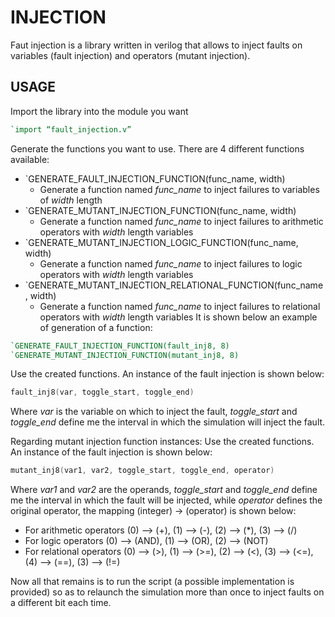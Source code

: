 # INJECTION
Faut injection is a library written in verilog that allows to inject faults on variables (fault injection) and operators (mutant injection).

## USAGE
Import the library into the module you want
```verilog
`import “fault_injection.v”
```

Generate the functions you want to use. There are 4 different functions available:
* `GENERATE_FAULT_INJECTION_FUNCTION(func_name, width)
  * Generate a function named *func_name* to inject failures to variables of *width* length
* `GENERATE_MUTANT_INJECTION_FUNCTION(func_name, width)
  * Generate a function named *func_name* to inject failures to arithmetic operators with *width* length variables
* `GENERATE_MUTANT_INJECTION_LOGIC_FUNCTION(func_name, width)
  * Generate a function named *func_name* to inject failures to logic operators with *width* length variables
* `GENERATE_MUTANT_INJECTION_RELATIONAL_FUNCTION(func_name, width)
  * Generate a function named *func_name* to inject failures to relational operators with *width* length variables
It is shown below an example of generation of a function:
```verilog
`GENERATE_FAULT_INJECTION_FUNCTION(fault_inj8, 8)
`GENERATE_MUTANT_INJECTION_FUNCTION(mutant_inj8, 8)
```

Use the created functions. An instance of the fault injection is shown below:
```verilog
fault_inj8(var, toggle_start, toggle_end)
```
Where *var* is the variable on which to inject the fault, *toggle_start* and *toggle_end* define me the interval in which the simulation will inject the fault.

Regarding mutant injection function instances:
Use the created functions. An instance of the fault injection is shown below:
```verilog
mutant_inj8(var1, var2, toggle_start, toggle_end, operator)
```
Where *var1* and *var2* are the operands, *toggle_start* and *toggle_end* define me the interval in which the fault will be injected, while *operator* defines the original operator, the mapping (integer) -> (operator) is shown below: 
* For arithmetic operators (0) --> (+), (1) --> (-), (2) --> (*), (3) --> (/)
* For logic operators (0) --> (AND), (1) --> (OR), (2) --> (NOT)
* For relational operators (0) --> (>), (1) --> (>=), (2) --> (<), (3) --> (<=), (4) --> (==), (3) --> (!=)

Now all that remains is to run the script (a possible implementation is provided) so as to relaunch the simulation more than once to inject faults on a different bit each time.


